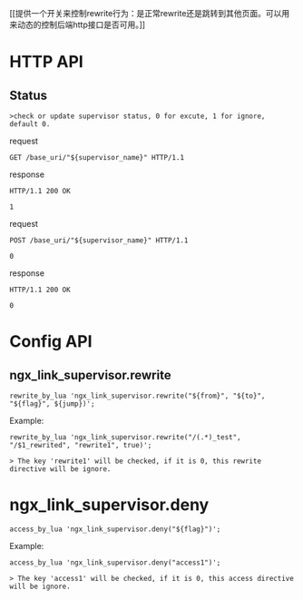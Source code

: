 [[提供一个开关来控制rewrite行为：是正常rewrite还是跳转到其他页面。可以用来动态的控制后端http接口是否可用。]]

# HTTP API

## Status
    >check or update supervisor status, 0 for excute, 1 for ignore, default 0.

request

    GET /base_uri/"${supervisor_name}" HTTP/1.1

response

    HTTP/1.1 200 OK

    1

request

    POST /base_uri/"${supervisor_name}" HTTP/1.1

    0

response

    HTTP/1.1 200 OK

    0

# Config API
## ngx_link_supervisor.rewrite

    rewrite_by_lua 'ngx_link_supervisor.rewrite("${from}", "${to}", "${flag}", ${jump})';

Example:

    rewrite_by_lua 'ngx_link_supervisor.rewrite("/(.*)_test", "/$1_rewrited", "rewrite1", true)';
    
    > The key 'rewrite1' will be checked, if it is 0, this rewrite directive will be ignore.

# ngx_link_supervisor.deny

    access_by_lua 'ngx_link_supervisor.deny("${flag}")';

Example:

    access_by_lua 'ngx_link_supervisor.deny("access1")';
    
    > The key 'access1' will be checked, if it is 0, this access directive will be ignore.

